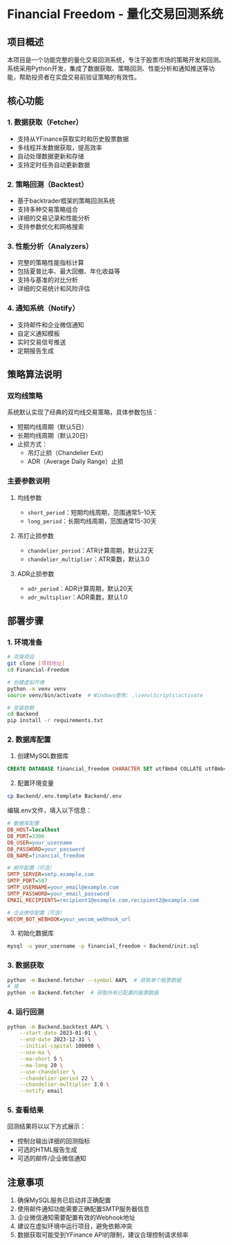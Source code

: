 # Financial Freedom - 量化交易回测系统

## 项目概述

本项目是一个功能完整的量化交易回测系统，专注于股票市场的策略开发和回测。系统采用Python开发，集成了数据获取、策略回测、性能分析和通知推送等功能，帮助投资者在实盘交易前验证策略的有效性。

## 核心功能

### 1. 数据获取（Fetcher）
- 支持从YFinance获取实时和历史股票数据
- 多线程并发数据获取，提高效率
- 自动处理数据更新和存储
- 支持定时任务自动更新数据

### 2. 策略回测（Backtest）
- 基于backtrader框架的策略回测系统
- 支持多种交易策略组合
- 详细的交易记录和性能分析
- 支持参数优化和网格搜索

### 3. 性能分析（Analyzers）
- 完整的策略性能指标计算
- 包括夏普比率、最大回撤、年化收益等
- 支持与基准的对比分析
- 详细的交易统计和风险评估

### 4. 通知系统（Notify）
- 支持邮件和企业微信通知
- 自定义通知模板
- 实时交易信号推送
- 定期报告生成

## 策略算法说明

### 双均线策略
系统默认实现了经典的双均线交易策略，具体参数包括：

- 短期均线周期（默认5日）
- 长期均线周期（默认20日）
- 止损方式：
  - 吊灯止损（Chandelier Exit）
  - ADR（Average Daily Range）止损

### 主要参数说明

1. 均线参数
   - `short_period`：短期均线周期，范围通常5-10天
   - `long_period`：长期均线周期，范围通常15-30天

2. 吊灯止损参数
   - `chandelier_period`：ATR计算周期，默认22天
   - `chandelier_multiplier`：ATR乘数，默认3.0

3. ADR止损参数
   - `adr_period`：ADR计算周期，默认20天
   - `adr_multiplier`：ADR乘数，默认1.0

## 部署步骤

### 1. 环境准备

```bash
# 克隆项目
git clone [项目地址]
cd Financial-Freedom

# 创建虚拟环境
python -m venv venv
source venv/bin/activate  # Windows使用: .\venv\Scripts\activate

# 安装依赖
cd Backend
pip install -r requirements.txt
```

### 2. 数据库配置

1. 创建MySQL数据库
```sql
CREATE DATABASE financial_freedom CHARACTER SET utf8mb4 COLLATE utf8mb4_unicode_ci;
```

2. 配置环境变量
```bash
cp Backend/.env.template Backend/.env
```

编辑.env文件，填入以下信息：
```ini
# 数据库配置
DB_HOST=localhost
DB_PORT=3306
DB_USER=your_username
DB_PASSWORD=your_password
DB_NAME=financial_freedom

# 邮件配置（可选）
SMTP_SERVER=smtp.example.com
SMTP_PORT=587
SMTP_USERNAME=your_email@example.com
SMTP_PASSWORD=your_email_password
EMAIL_RECIPIENTS=recipient1@example.com,recipient2@example.com

# 企业微信配置（可选）
WECOM_BOT_WEBHOOK=your_wecom_webhook_url
```

3. 初始化数据库
```bash
mysql -u your_username -p financial_freedom < Backend/init.sql
```

### 3. 数据获取

```bash
python -m Backend.fetcher --symbol AAPL  # 获取单个股票数据
# 或
python -m Backend.fetcher  # 获取所有已配置的股票数据
```

### 4. 运行回测

```bash
python -m Backend.backtest AAPL \
    --start-date 2023-01-01 \
    --end-date 2023-12-31 \
    --initial-capital 100000 \
    --use-ma \
    --ma-short 5 \
    --ma-long 20 \
    --use-chandelier \
    --chandelier-period 22 \
    --chandelier-multiplier 3.0 \
    --notify email
```

### 5. 查看结果

回测结果将以以下方式展示：
- 控制台输出详细的回测指标
- 可选的HTML报告生成
- 可选的邮件/企业微信通知

## 注意事项

1. 确保MySQL服务已启动并正确配置
2. 使用邮件通知功能需要正确配置SMTP服务器信息
3. 企业微信通知需要配置有效的Webhook地址
4. 建议在虚拟环境中运行项目，避免依赖冲突
5. 数据获取可能受到YFinance API的限制，建议合理控制请求频率
